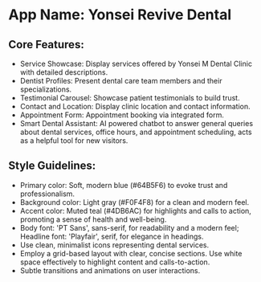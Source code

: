 # **App Name**: Yonsei Revive Dental

## Core Features:

- Service Showcase: Display services offered by Yonsei M Dental Clinic with detailed descriptions.
- Dentist Profiles: Present dental care team members and their specializations.
- Testimonial Carousel: Showcase patient testimonials to build trust.
- Contact and Location: Display clinic location and contact information.
- Appointment Form: Appointment booking via integrated form.
- Smart Dental Assistant: AI powered chatbot to answer general queries about dental services, office hours, and appointment scheduling, acts as a helpful tool for new visitors.

## Style Guidelines:

- Primary color: Soft, modern blue (#64B5F6) to evoke trust and professionalism.
- Background color: Light gray (#F0F4F8) for a clean and modern feel.
- Accent color: Muted teal (#4DB6AC) for highlights and calls to action, promoting a sense of health and well-being.
- Body font: 'PT Sans', sans-serif, for readability and a modern feel; Headline font: 'Playfair', serif, for elegance in headings.
- Use clean, minimalist icons representing dental services.
- Employ a grid-based layout with clear, concise sections. Use white space effectively to highlight content and calls-to-action.
- Subtle transitions and animations on user interactions.